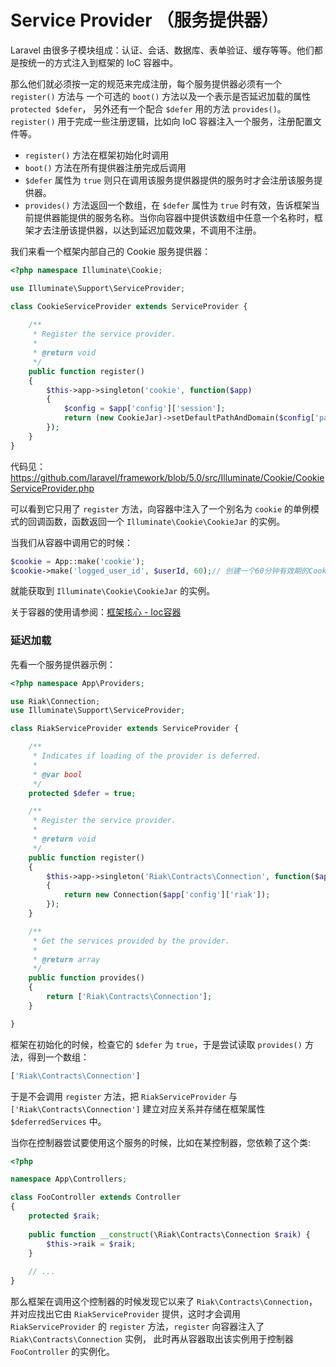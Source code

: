 # Service Provider （服务提供器）

Laravel 由很多子模块组成：认证、会话、数据库、表单验证、缓存等等。他们都是按统一的方式注入到框架的 IoC 容器中。

那么他们就必须按一定的规范来完成注册，每个服务提供器必须有一个 `register()` 方法与 一个可选的 `boot()` 方法以及一个表示是否延迟加载的属性 `protected $defer`， 另外还有一个配合 `$defer` 用的方法 `provides()`。`register()` 用于完成一些注册逻辑，比如向 IoC 容器注入一个服务，注册配置文件等。

- `register()` 方法在框架初始化时调用
- `boot()` 方法在所有提供器注册完成后调用
- `$defer` 属性为 `true` 则只在调用该服务提供器提供的服务时才会注册该服务提供器。
- `provides()` 方法返回一个数组，在 `$defer` 属性为 `true` 时有效，告诉框架当前提供器能提供的服务名称。当你向容器中提供该数组中任意一个名称时，框架才去注册该提供器，以达到延迟加载效果，不调用不注册。

我们来看一个框架内部自己的 Cookie 服务提供器：

```php
<?php namespace Illuminate\Cookie;

use Illuminate\Support\ServiceProvider;

class CookieServiceProvider extends ServiceProvider {
	
	/**
	 * Register the service provider.
	 *
	 * @return void
	 */
	public function register()
	{
		$this->app->singleton('cookie', function($app)
		{
			$config = $app['config']['session'];
			return (new CookieJar)->setDefaultPathAndDomain($config['path'], $config['domain']);
		});
	}
}
```

代码见：https://github.com/laravel/framework/blob/5.0/src/Illuminate/Cookie/CookieServiceProvider.php

可以看到它只用了 `register` 方法，向容器中注入了一个别名为 `cookie` 的单例模式的回调函数，函数返回一个 `Illuminate\Cookie\CookieJar` 的实例。

当我们从容器中调用它的时候：

```php
$cookie = App::make('cookie'); 
$cookie->make('logged_user_id', $userId, 60);// 创建一个60分钟有效期的Cookie
```

就能获取到 `Illuminate\Cookie\CookieJar` 的实例。

关于容器的使用请参阅：[框架核心 - Ioc容器](chapter1/container.md)

### 延迟加载

先看一个服务提供器示例：

```php
<?php namespace App\Providers;

use Riak\Connection;
use Illuminate\Support\ServiceProvider;

class RiakServiceProvider extends ServiceProvider {

    /**
     * Indicates if loading of the provider is deferred.
     *
     * @var bool
     */
    protected $defer = true;

    /**
     * Register the service provider.
     *
     * @return void
     */
    public function register()
    {
        $this->app->singleton('Riak\Contracts\Connection', function($app)
        {
            return new Connection($app['config']['riak']);
        });
    }

    /**
     * Get the services provided by the provider.
     *
     * @return array
     */
    public function provides()
    {
        return ['Riak\Contracts\Connection'];
    }

}
```

框架在初始化的时候，检查它的 `$defer` 为 `true`，于是尝试读取 `provides()` 方法，得到一个数组：

```php
['Riak\Contracts\Connection']
```

于是不会调用 `register` 方法，把 `RiakServiceProvider` 与 `['Riak\Contracts\Connection']` 建立对应关系并存储在框架属性 `$deferredServices` 中。

当你在控制器尝试要使用这个服务的时候，比如在某控制器，您依赖了这个类:

```php
<?php

namespace App\Controllers;

class FooController extends Controller 
{
    protected $raik;
    
    public function __construct(\Riak\Contracts\Connection $raik) {
        $this->raik = $raik;
    }
    
    // ... 
}
```

那么框架在调用这个控制器的时候发现它以来了 `Riak\Contracts\Connection`，并对应找出它由 `RiakServiceProvider` 提供，这时才会调用 `RiakServiceProvider` 的 `register` 方法，`register` 向容器注入了 `Riak\Contracts\Connection` 实例， 此时再从容器取出该实例用于控制器 `FooController` 的实例化。

